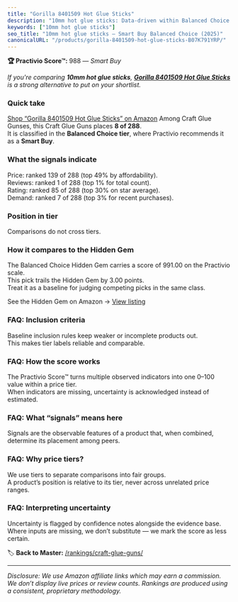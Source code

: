 ```yaml
---
title: "Gorilla 8401509 Hot Glue Sticks"
description: "10mm hot glue sticks: Data-driven within Balanced Choice ranking using the Practivio Score™. Positioned by quality, value, demand, findability, momentum."
keywords: ["10mm hot glue sticks"]
seo_title: "10mm hot glue sticks — Smart Buy Balanced Choice (2025)"
canonicalURL: "/products/gorilla-8401509-hot-glue-sticks-B07K791YRP/"
---
```


**🏆 Practivio Score™:** 988 — _Smart Buy_


*If you're comparing **10mm hot glue sticks**, **[Gorilla 8401509 Hot Glue Sticks](https://www.amazon.com/dp/B07K791YRP?tag=practivio-20)** is a strong alternative to put on your shortlist.*
### Quick take
[Shop “Gorilla 8401509 Hot Glue Sticks” on Amazon](https://www.amazon.com/dp/B07K791YRP?tag=practivio-20)
Among Craft Glue Gunses, this Craft Glue Guns places **8 of 288**.  
It is classified in the **Balanced Choice tier**, where Practivio recommends it as a **Smart Buy**.

### What the signals indicate
Price: ranked 139 of 288 (top 49% by affordability).  
Reviews: ranked 1 of 288 (top 1% for total count).  
Rating: ranked 85 of 288 (top 30% on star average).  
Demand: ranked 7 of 288 (top 3% for recent purchases).

### Position in tier
Comparisons do not cross tiers.

### How it compares to the Hidden Gem
The Balanced Choice Hidden Gem carries a score of 991.00 on the Practivio scale.  
This pick trails the Hidden Gem by 3.00 points.  
Treat it as a baseline for judging competing picks in the same class.  

See the Hidden Gem on Amazon → [View listing](https://www.amazon.com/dp/B001AH5EXK?tag=practivio-20)

### FAQ: Inclusion criteria
Baseline inclusion rules keep weaker or incomplete products out.  
This makes tier labels reliable and comparable.

### FAQ: How the score works
The Practivio Score™ turns multiple observed indicators into one 0–100 value within a price tier.  
When indicators are missing, uncertainty is acknowledged instead of estimated.

### FAQ: What “signals” means here
Signals are the observable features of a product that, when combined, determine its placement among peers.

### FAQ: Why price tiers?
We use tiers to separate comparisons into fair groups.  
A product’s position is relative to its tier, never across unrelated price ranges.

### FAQ: Interpreting uncertainty
Uncertainty is flagged by confidence notes alongside the evidence base.  
Where inputs are missing, we don’t substitute — we mark the score as less certain.


🏷️ **Back to Master:** [/rankings/craft-glue-guns/](/rankings/craft-glue-guns/)

---
_Disclosure: We use Amazon affiliate links which may earn a commission. We don’t display live prices or review counts. Rankings are produced using a consistent, proprietary methodology._
